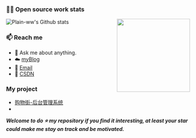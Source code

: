 ### 👨‍💻 Open source work stats

![Plain-ww's Github stats](https://github-readme-stats.vercel.app/api?username=Plain-ww&show_icons=true)<img align='right' src='https://octodex.github.com/images/spidertocat.png' width='200"'>

### 📫 Reach me 
- 💬 Ask me about anything.
- ☁️ <a href = "https://plain-ww.github.io/Blogs/">myBlog</a>
- 📧 <a href="mailto:wang.wei@bupt.edu.cn">Email</a>
- 📖 <a href = "https://blog.csdn.net/weixin_44832912">CSDN</a>

### My project
- <a href = "http://106.15.190.151/">购物街-后台管理系统</a>
- 


***Welcome to do ⭐ my repository if you find it interesting, at least your star could make me stay on track and be motivated.***
